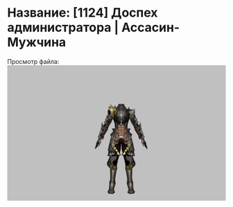 # Название: [1124] Доспех администратора | Ассасин-Мужчина

Просмотр файла:
![p060002.png](p060002.png)